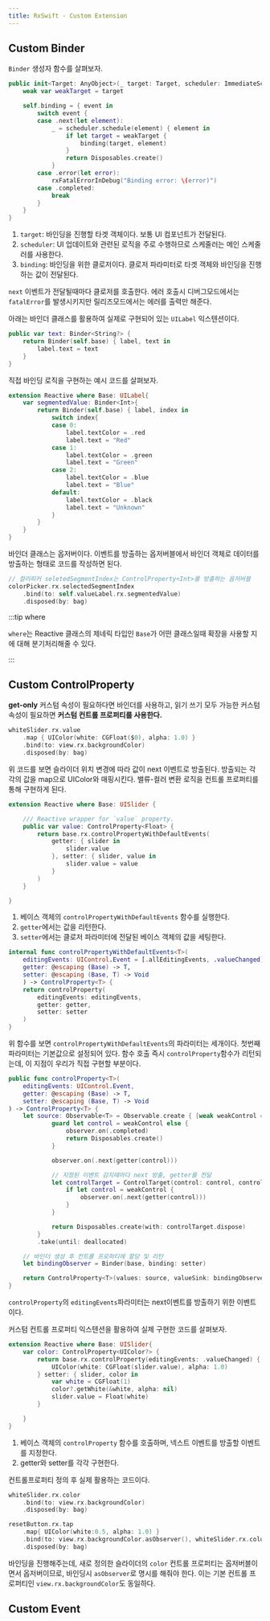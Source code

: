 ```yaml
---
title: RxSwift - Custom Extension
---
```


## Custom Binder

`Binder` 생성자 함수를 살펴보자.

```swift
public init<Target: AnyObject>(_ target: Target, scheduler: ImmediateSchedulerType = MainScheduler(), binding: @escaping (Target, Value) -> Void) {
    weak var weakTarget = target

    self.binding = { event in
        switch event {
        case .next(let element):
            _ = scheduler.schedule(element) { element in
                if let target = weakTarget {
                    binding(target, element)
                }
                return Disposables.create()
            }
        case .error(let error):
            rxFatalErrorInDebug("Binding error: \(error)")
        case .completed:
            break
        }
    }
}
```

1. `target`: 바인딩을 진행할 타겟 객체이다. 보통 UI 컴포넌트가 전달된다.
2. `scheduler`: UI 업데이트와 관련된 로직을 주로 수행하므로 스케줄러는 메인 스케줄러를 사용한다.
3. `binding`: 바인딩을 위한 클로저이다. 클로저 파라미터로 타겟 객체와 바인딩을 진행하는 값이 전달된다.

`next` 이벤트가 전달될때마다 클로저를 호출한다. 에러 호출시 디버그모드에서는 `fatalError`를 발생시키지만 릴리즈모드에서는 에러를 출력만 해준다.

아래는 바인더 클래스를 활용하여 실제로 구현되어 있는 `UILabel` 익스텐션이다.

```swift
public var text: Binder<String?> {
    return Binder(self.base) { label, text in
        label.text = text
    }
}
```

직접 바인딩 로직을 구현하는 예시 코드를 살펴보자.

```swift
extension Reactive where Base: UILabel{
    var segmentedValue: Binder<Int>{
        return Binder(self.base) { label, index in
            switch index{
            case 0:
                label.textColor = .red
                label.text = "Red"
            case 1:
                label.textColor = .green
                label.text = "Green"
            case 2:
                label.textColor = .blue
                label.text = "Blue"
            default:
                label.textColor = .black
                label.text = "Unknown"
            }
        }
    }
}
```

바인더 클래스는 옵저버이다. 이벤트를 방출하는 옵저버블에서 바인더 객체로 데이터를 방출하는 형태로 코드를 작성하면 된다.

```swift
// 컬러피커 seletedSegmentIndex는 ControlProperty<Int>를 방출하는 옵저버블
colorPicker.rx.selectedSegmentIndex
    .bind(to: self.valueLabel.rx.segmentedValue)
    .disposed(by: bag)
```

:::tip where

`where`는 Reactive 클래스의 제네릭 타입인 `Base`가 어떤 클래스일때 확장을 사용할 지에 대해 분기처리해줄 수 있다.

:::

## Custom ControlProperty

**get-only** 커스텀 속성이 필요하다면 바인더를 사용하고, 읽기 쓰기 모두 가능한 커스텀 속성이 필요하면 **커스텀 컨트롤 프로퍼티를 사용한다.**

```swift
whiteSlider.rx.value
    .map { UIColor(white: CGFloat($0), alpha: 1.0) }
    .bind(to: view.rx.backgroundColor)
    .disposed(by: bag)
```

위 코드를 보면 슬라이더 위치 변경에 따라 값이 next 이벤트로 방출된다. 방출되는 각각의 값을 map으로 UIColor와 매핑시킨다. 밸류-컬러 변환 로직을 컨트롤 프로퍼티를 통해 구현하게 된다.

```swift
extension Reactive where Base: UISlider {

    /// Reactive wrapper for `value` property.
    public var value: ControlProperty<Float> {
        return base.rx.controlPropertyWithDefaultEvents(
            getter: { slider in
                slider.value
            }, setter: { slider, value in
                slider.value = value
            }
        )
    }

}
```

1. 베이스 객체의 `controlPropertyWithDefaultEvents` 함수를 실행한다.
2. `getter`에서는 값을 리턴한다.
3. `setter`에서는 클로저 파라미터에 전달된 베이스 객체의 값을 세팅한다.

```swift
internal func controlPropertyWithDefaultEvents<T>(
    editingEvents: UIControl.Event = [.allEditingEvents, .valueChanged],
    getter: @escaping (Base) -> T,
    setter: @escaping (Base, T) -> Void
    ) -> ControlProperty<T> {
    return controlProperty(
        editingEvents: editingEvents,
        getter: getter,
        setter: setter
    )
}
```

위 함수를 보면 `controlPropertyWithDefaultEvents`의 파라미터는 세개이다. 첫번째 파라미터는 기본값으로 설정되어 있다. 함수 호출 즉시 `controlProperty`함수가 리턴되는데, 이 지점이 우리가 직접 구현할 부분이다.

```swift
public func controlProperty<T>(
    editingEvents: UIControl.Event,
    getter: @escaping (Base) -> T,
    setter: @escaping (Base, T) -> Void
) -> ControlProperty<T> {
    let source: Observable<T> = Observable.create { [weak weakControl = base] observer in
            guard let control = weakControl else {
                observer.on(.completed)
                return Disposables.create()
            }

            observer.on(.next(getter(control)))

            // 지정된 이벤트 감지때마다 next 방출, getter를 전달
            let controlTarget = ControlTarget(control: control, controlEvents: editingEvents) { _ in
                if let control = weakControl {
                    observer.on(.next(getter(control)))
                }
            }

            return Disposables.create(with: controlTarget.dispose)
        }
        .take(until: deallocated)

    // 바인더 생성 후 컨트롤 프로퍼티에 할당 및 리턴
    let bindingObserver = Binder(base, binding: setter)

    return ControlProperty<T>(values: source, valueSink: bindingObserver)
}
```

`controlProperty`의 `editingEvents`파라미터는 next이벤트를 방출하기 위한 이벤트이다.

커스텀 컨트롤 프로퍼티 익스텐션을 활용하여 실제 구현한 코드를 살펴보자.

```swift
extension Reactive where Base: UISlider{
    var color: ControlProperty<UIColor?> {
        return base.rx.controlProperty(editingEvents: .valueChanged) { slider in
            UIColor(white: CGFloat(slider.value), alpha: 1.0)
        } setter: { slider, color in
            var white = CGFloat(1)
            color?.getWhite(&white, alpha: nil)
            slider.value = Float(white)
        }

    }
}
```

1. 베이스 객체의 `controlProperty` 함수를 호출하며, 넥스트 이벤트를 방출할 이벤트를 지정한다.
2. getter와 setter를 각각 구현한다.

컨트롤프로퍼티 정의 후 실제 활용하는 코드이다.

```swift
whiteSlider.rx.color
    .bind(to: view.rx.backgroundColor)
    .disposed(by: bag)

resetButton.rx.tap
    .map{ UIColor(white:0.5, alpha: 1.0) }
    .bind(to: view.rx.backgroundColor.asObserver(), whiteSlider.rx.color.asObserver())
    .disposed(by: bag)
```

바인딩을 진행해주는데, 새로 정의한 슬라이더의 `color` 컨트롤 프로퍼티는 옵저버블이면서 옵저버이므로, 바인딩시 `asObserver`로 명시를 해줘야 한다. 이는 기본 컨트롤 프로퍼티인 `view.rx.backgroundColor`도 동일하다.

## Custom Event
